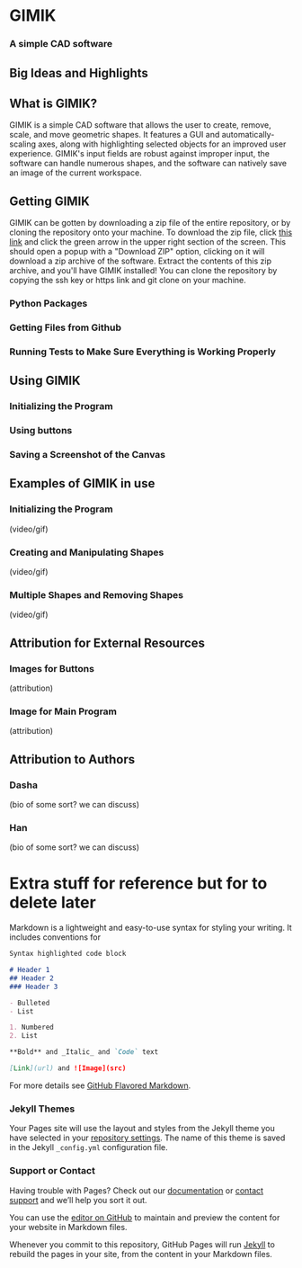 # GIMIK
### A simple CAD software


## Big Ideas and Highlights

## What is GIMIK?
GIMIK is a simple CAD software that allows the user to create, remove, scale, and move geometric shapes. It features a GUI and automatically-scaling axes, along with highlighting selected objects for an improved user experience. GIMIK's input fields are robust against improper input, the software can handle numerous shapes, and the software can natively save an image of the current workspace.

## Getting GIMIK
GIMIK can be gotten by downloading a zip file of the entire repository, or by cloning the repository onto your machine. To download the zip file, click [this link](https://github.com/olincollege/gimik) and click the green arrow in the upper right section of the screen. This should open a popup with a "Download ZIP" option, clicking on it will download a zip archive of the software. Extract the contents of this zip archive, and you'll have GIMIK installed! You can clone the repository by copying the ssh key or https link and git clone on your machine.

### Python Packages

### Getting Files from Github

### Running Tests to Make Sure Everything is Working Properly

## Using GIMIK

### Initializing the Program

### Using buttons

### Saving a Screenshot of the Canvas

## Examples of GIMIK in use

### Initializing the Program
(video/gif)

### Creating and Manipulating Shapes
(video/gif)

### Multiple Shapes and Removing Shapes
(video/gif)

## Attribution for External Resources

### Images for Buttons
(attribution)

### Image for Main Program
(attribution)

## Attribution to Authors

### Dasha
(bio of some sort? we can discuss)

### Han
(bio of some sort? we can discuss)

# Extra stuff for reference but for to delete later

Markdown is a lightweight and easy-to-use syntax for styling your writing. It includes conventions for

```markdown
Syntax highlighted code block

# Header 1
## Header 2
### Header 3

- Bulleted
- List

1. Numbered
2. List

**Bold** and _Italic_ and `Code` text

[Link](url) and ![Image](src)
```

For more details see [GitHub Flavored Markdown](https://guides.github.com/features/mastering-markdown/).

### Jekyll Themes

Your Pages site will use the layout and styles from the Jekyll theme you have selected in your [repository settings](https://github.com/olincollege/gimik/settings/pages). The name of this theme is saved in the Jekyll `_config.yml` configuration file.

### Support or Contact

Having trouble with Pages? Check out our [documentation](https://docs.github.com/categories/github-pages-basics/) or [contact support](https://support.github.com/contact) and we’ll help you sort it out.


You can use the [editor on GitHub](https://github.com/olincollege/gimik/edit/main/docs/index.md) to maintain and preview the content for your website in Markdown files.

Whenever you commit to this repository, GitHub Pages will run [Jekyll](https://jekyllrb.com/) to rebuild the pages in your site, from the content in your Markdown files.



